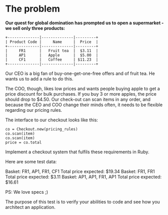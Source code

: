 # The problem
**Our quest for global domination has prompted us to open a supermarket - we sell only three products:**

```
+--------------|--------------|---------+
| Product Code |     Name     |  Price  |
+--------------|--------------|---------+
|     FR1      |   Fruit tea  |  $3.11  |
|     AP1      |   Apple      |  $5.00  |
|     CF1      |   Coffee     | $11.23  |
+--------------|--------------|---------+
```

Our CEO is a big fan of buy-one-get-one-free offers and of fruit tea. He wants us to add a rule to do this.  

The COO, though, likes low prices and wants people buying apple to get a price discount for bulk purchases. If you buy 3 or more apples, the price should drop to $4.50. Our check-out can scan items in any order, and because the CEO and COO change their minds often, it needs to be flexible regarding our pricing rules.  

The interface to our checkout looks like this:  

```
co = Checkout.new(pricing_rules)
co.scan(item)
co.scan(item)
price = co.total
```

Implement a checkout system that fulfils these requirements in Ruby.  

Here are some test data:  

Basket: FR1, AP1, FR1, CF1 Total price expected: $19.34 Basket: FR1, FR1 Total price expected: $3.11 Basket: AP1, AP1, FR1, AP1 Total price expected: $16.61  

PS: We love specs ;)  

The purpose of this test is to verify your abilities to code and see how you architect an application.
